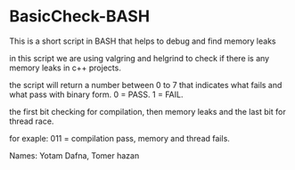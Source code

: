 # BasicCheck-BASH
This is a short script in BASH that helps to debug and find memory leaks

in this script we are using valgring and helgrind to check if there is any memory leaks in c++ projects.

the script will return a number between 0 to 7 that indicates what fails and what pass with binary form.
0 = PASS.
1 = FAIL.

the first bit checking for compilation, then memory leaks and the last bit for thread race.

for exaple: 011 = compilation pass, memory and thread fails.

Names: Yotam Dafna, Tomer hazan
